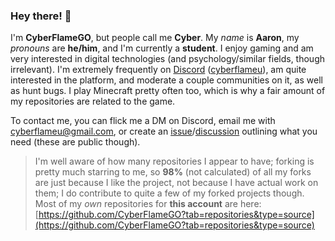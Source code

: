 ### Hey there! 👋
I'm __CyberFlameGO__, but people call me **Cyber**. My *name* is **Aaron**, my _pronouns_ are **he/him**, and I'm currently a **student**. I enjoy gaming and am very interested in digital technologies (and psychology/similar fields, though irrelevant). I'm extremely frequently on [Discord](https://discord.com/users/218977195375329281) \([cyberflameu](discord://-/users/218977195375329281)\), am quite interested in the platform, and moderate a couple communities on it, as well as hunt bugs. I play Minecraft pretty often too, which is why a fair amount of my repositories are related to the game. 

To contact me, you can flick me a DM on Discord, email me with [cyberflameu@gmail.com](mailto:cyberflameu@gmail.com), or create an [issue](https://github.com/CyberFlameGO/CyberFlameGO/issues/new/)/[discussion](https://github.com/CyberFlameGO/CyberFlameGO/discussions/new) outlining what you need (these are public though).

> I'm well aware of how many repositories I appear to have; forking is pretty much starring to me, so **98%** (not calculated) of all my forks are just because I like the project, not because I have actual work on them; I do contribute to quite a few of my forked projects though. Most of my *own* repositories for **this account** are here: [https://github.com/CyberFlameGO?tab=repositories&type=source](https://github.com/CyberFlameGO?tab=repositories&type=source)
